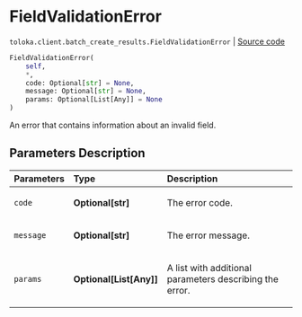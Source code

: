 # FieldValidationError
`toloka.client.batch_create_results.FieldValidationError` | [Source code](https://github.com/Toloka/toloka-kit/blob/v1.2.1/src/client/batch_create_results.py#L16)

```python
FieldValidationError(
    self,
    *,
    code: Optional[str] = None,
    message: Optional[str] = None,
    params: Optional[List[Any]] = None
)
```

An error that contains information about an invalid field.

## Parameters Description

| Parameters | Type | Description |
| :----------| :----| :-----------|
`code`|**Optional\[str\]**|<p>The error code.</p>
`message`|**Optional\[str\]**|<p>The error message.</p>
`params`|**Optional\[List\[Any\]\]**|<p>A list with additional parameters describing the error.</p>
